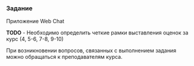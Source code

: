 ### Задание

Приложение Web Chat

**TODO** - Необходимо определить четкие рамки выставления оценок за курс (4, 5-6, 7-8, 9-10)

При возникновении вопросов, связанных с выполнением задания можно обращаться к преподавателям курса.